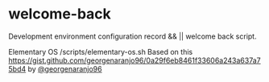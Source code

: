 # welcome-back
Development environment configuration record && || welcome back script.

Elementary OS 
/scripts/elementary-os.sh
Based on this https://gist.github.com/georgenaranjo96/0a29f6eb8461f33606a243a637a75bd4 by [@georgenaranjo96](https://gist.github.com/georgenaranjo96/0a29f6eb8461f33606a243a637a75bd4)

